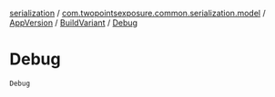 [serialization](../../../index.md) / [com.twopointsexposure.common.serialization.model](../../index.md) / [AppVersion](../index.md) / [BuildVariant](index.md) / [Debug](./-debug.md)

# Debug

`Debug`